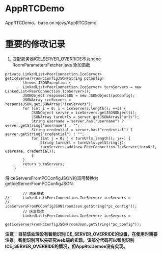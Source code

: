 # AppRTCDemo
AppRTCDemo，base on njovy/AppRTCDemo

# 重要的修改记录
1. 匹配服务器ICE_SERVER_OVERRIDE不为none
RoomParametersFetcher.java 添加函数
```
private LinkedList<PeerConnection.IceServer> getIceServerFromPCConfigJSON(String pcConfig)
        throws JSONException {
        LinkedList<PeerConnection.IceServer> turnServers = new LinkedList<PeerConnection.IceServer>();
        JSONObject responseJSON = new JSONObject(pcConfig);
        JSONArray iceServers = responseJSON.getJSONArray("iceServers");
        for (int i = 0; i < iceServers.length(); ++i) {
            JSONObject server = iceServers.getJSONObject(i);
            JSONArray turnUrls = server.getJSONArray("urls");
            String username = server.has("username") ? server.getString("username") : "";
            String credential = server.has("credential") ? server.getString("credential") : "";
            for (int j = 0; j < turnUrls.length(); j++) {
                String turnUrl = turnUrls.getString(j);
                turnServers.add(new PeerConnection.IceServer(turnUrl, username, credential));
            }
        }
        return turnServers;
    }
```

将iceServersFromPCConfigJSON的调用替换为getIceServerFromPCConfigJSON
```
        // 原来模式
//      LinkedList<PeerConnection.IceServer> iceServers =
//          iceServersFromPCConfigJSON(roomJson.getString("pc_config"));
        // 庆富修改
        LinkedList<PeerConnection.IceServer> iceServers =
                getIceServerFromPCConfigJSON(roomJson.getString("pc_config"));
```
**注意：目前该处理没有智能识别ICE_SERVER_OVERRIDE的设置，在使用时需要注意，智能识别可以先研究web端的实现，该部分代码可以智能识别ICE_SERVER_OVERRIDE的情况，但AppRtcDemoe没有实现。**